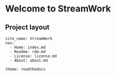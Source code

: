 # Welcome to StreamWork 

## Project layout
    site_name: StreamWork
    nav:
      - Home: index.md
      - Readme: rdm.md
      - License: license.md
      - About: about.md
       
    theme: readthedocs
